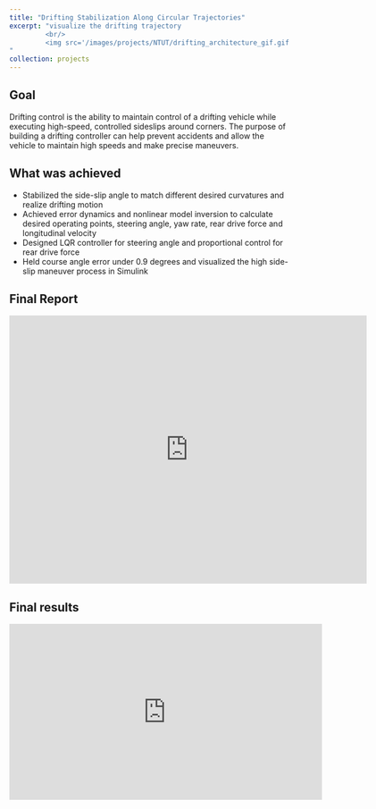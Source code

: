 ```yaml
---
title: "Drifting Stabilization Along Circular Trajectories"
excerpt: "visualize the drifting trajectory 
         <br/>
         <img src='/images/projects/NTUT/drifting_architecture_gif.gif' alt='drifting architecture gif'>
"
collection: projects
---
```


## Goal

Drifting control is the ability to maintain control of a drifting vehicle while executing high-speed, controlled sideslips around corners. The purpose of building a drifting controller can help prevent accidents and allow the vehicle to maintain high speeds and make precise maneuvers.

## What was achieved

* Stabilized the side-slip angle to match different desired curvatures and realize drifting motion
* Achieved error dynamics and nonlinear model inversion to calculate desired operating points, steering angle, yaw rate, rear drive force and longitudinal velocity
* Designed LQR controller for steering angle and proportional control for rear drive force
* Held course angle error under 0.9 degrees and visualized the high side-slip maneuver process in Simulink

## Final Report

<iframe src="https://drive.google.com/file/d/1bVhZXYxDoGGf3J8VWpzKh8qUZeTXuqPU/preview" width="640" height="480" frameborder="0"></iframe>

## Final results

<iframe width="560" height="315" src="https://www.youtube.com/embed/wwEMqDIFKgo" frameborder="0" allow="accelerometer; autoplay; clipboard-write; encrypted-media; gyroscope; picture-in-picture" allowfullscreen></iframe>
